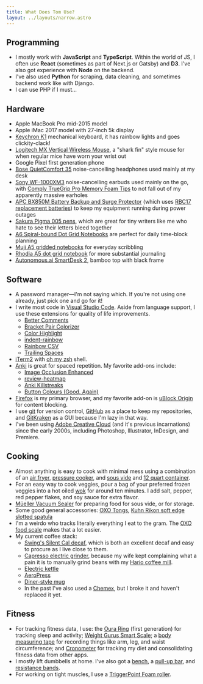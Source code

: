 ```yaml
---
title: What Does Tom Use?
layout: ../layouts/narrow.astro
---
```


## Programming

- I mostly work with **JavaScript** and **TypeScript**. Within the world of JS, I often use **React** (sometimes as part of Next.js or Gatsby) and **D3**. I've also got experience with **Node** on the backend.
- I've also used **Python** for scraping, data cleaning, and sometimes backend work like with Django.
- I can use PHP if I must...

## Hardware

- Apple MacBook Pro mid-2015 model
- Apple iMac 2017 model with 27-inch 5k display
- [Keychron K1](https://amzn.to/2NZVLaR) mechanical keyboard, it has rainbow lights and goes clickity-clack!
- [Logitech MX Vertical Wireless Mouse](https://amzn.to/31rwmdi), a "shark fin" style mouse for when regular mice have worn your wrist out
- Google Pixel first generation phone
- [Bose QuietComfort 35](https://amzn.to/3tZ5IEB) noise-cancelling headphones used mainly at my desk
- [Sony WF-1000XM3](https://amzn.to/3cv16QO) noise-cancelling earbuds used mainly on the go, with [Comply TrueGrip Pro Memory Foam Tips](https://amzn.to/39n6F1H) to not fall out of my apparently massive earholes
- [APC BX850M Battery Backup and Surge Protector](https://amzn.to/3cRPB5L) (which uses [RBC17 replacement batteries](https://amzn.to/3q7A1IQ)) to keep my equipment running during power outages
- [Sakura Pigma 005 pens](https://amzn.to/3tZaaDt), which are great for tiny writers like me who hate to see their letters bleed together
- [A6 Spiral-bound Dot Grid Notebooks](https://amzn.to/3xd6MXL) are perfect for daily time-block planning
- [Muji A5 gridded notebooks](https://amzn.to/3cuCd84) for everyday scribbling
- [Rhodia A5 dot grid notebook](https://amzn.to/3u1p248) for more substantial journaling
- [Autonomous.ai SmartDesk 2](https://www.autonomous.ai/standing-desks/smartdesk-2-home), bamboo top with black frame

## Software

- A password manager—I'm not saying which. If you're not using one already, just pick one and go for it!
- I write most code in [Visual Studio Code](https://code.visualstudio.com/). Aside from language support, I use these extensions for quality of life improvements.
  - [Better Comments](https://marketplace.visualstudio.com/items?itemName=aaron-bond.better-comments)
  - [Bracket Pair Colorizer](https://marketplace.visualstudio.com/items?itemName=CoenraadS.bracket-pair-colorizer)
  - [Color Highlight](https://marketplace.visualstudio.com/items?itemName=naumovs.color-highlight)
  - [indent-rainbow](https://marketplace.visualstudio.com/items?itemName=oderwat.indent-rainbow)
  - [Rainbow CSV](https://marketplace.visualstudio.com/items?itemName=mechatroner.rainbow-csv)
  - [Trailing Spaces](https://marketplace.visualstudio.com/items?itemName=shardulm94.trailing-spaces)
- [iTerm2](https://iterm2.com/) with [oh my zsh](https://ohmyz.sh/) shell.
- [Anki](https://ankiweb.net/about) is great for spaced repetition. My favorite add-ons include:
  - [Image Occlusion Enhanced](https://github.com/glutanimate/image-occlusion-enhanced)
  - [review-heatmap](https://github.com/glutanimate/review-heatmap/)
  - [Anki Killstreaks](https://ankiweb.net/shared/info/579111794)
  - [Button Colours (Good, Again)](https://ankiweb.net/shared/info/2494384865)
- [Firefox](https://www.mozilla.org/en-US/firefox/new/) is my primary browser, and my favorite add-on is [uBlock Origin](https://addons.mozilla.org/en-US/firefox/addon/ublock-origin/) for content blocking.
- I use [git](https://git-scm.com/) for version control, [GitHub](https://github.com/tvanantwerp) as a place to keep my repositories, and [GitKraken](https://www.gitkraken.com/) as a GUI because I'm lazy in that way.
- I've been using [Adobe Creative Cloud](https://www.adobe.com/creativecloud.html) (and it's previous incarnations) since the early 2000s, including Photoshop, Illustrator, InDesign, and Premiere.

## Cooking

- Almost anything is easy to cook with minimal mess using a combination of an [air fryer](http://www.tidylife.cc/products/air-fryer-1855a/?tax=af1855a), [pressure cooker](https://amzn.to/31okg4H), and [sous vide](https://amzn.to/3sykTV5) and [12 quart container](https://amzn.to/3sykUID).
- For an easy way to cook veggies, pour a bag of your preferred frozen veggies into a hot oiled [wok](https://amzn.to/3cyfyrv) for around ten minutes. I add salt, pepper, red pepper flakes, and soy sauce for extra flavor.
- [Müeller Vacuum Sealer](https://amzn.to/37odgaL) for preparing food for sous vide, or for storage.
- Some good general accessories: [OXO Tongs](https://amzn.to/3rx1gbm), [Kuhn Rikon soft edge slotted spatula](https://amzn.to/3ddnUnl)
- I'm a weirdo who tracks literally everything I eat to the gram. The [OXO food scale](https://amzn.to/3w189Zr) makes that a lot easier.
- My current coffee stack:
  - [Swing's Silent Cal decaf](https://amzn.to/3dbPbXp), which is both an excellent decaf and easy to procure as I live close to them.
  - [Capresso electric grinder](https://amzn.to/3flkKR9), because my wife kept complaining what a pain it is to manually grind beans with my [Hario coffee mill](https://amzn.to/3tYFTVm).
  - [Electric kettle](https://amzn.to/3lZN7W8)
  - [AeroPress](https://amzn.to/3tZNymf)
  - [Diner-style mug](https://amzn.to/3dc5zXF)
  - In the past I've also used a [Chemex](https://amzn.to/3d9kS3s), but I broke it and haven't replaced it yet.

## Fitness

- For tracking fitness data, I use: the [Oura Ring](https://ouraring.com/) (first generation) for tracking sleep and activity; [Weight Gurus Smart Scale](https://amzn.to/39ljxpe); a [body measuring tape](https://amzn.to/2NZ7vdx) for recording things like arm, leg, and waist circumference; and [Cronometer](https://cronometer.com/) for tracking my diet and consolidating fitness data from other apps.
- I mostly lift dumbbells at home. I've also got a [bench](https://amzn.to/3lWtaQ4), a [pull-up bar](https://amzn.to/3swoqDh), and [resistance bands](https://amzn.to/31wzdRX).
- For working on tight muscles, I use a [TriggerPoint Foam roller](https://amzn.to/3fhJbPq).
